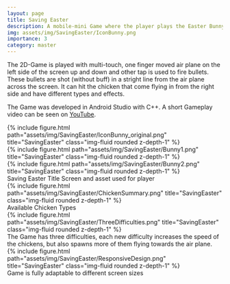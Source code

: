```yaml
---
layout: page
title: Saving Easter
description: A mobile-mini Game where the player plays the Easter Bunny in their air plane to defeat the evil chickens trying to steal Easter.
img: assets/img/SavingEaster/IconBunny.png
importance: 3
category: master
---
```


The 2D-Game is played with multi-touch, one finger moved air plane on the left side of the screen up and down and other tap is used to fire bullets. These bullets are shot (without buff) in a stright line from the air plane across the screen. It can hit the chicken that come flying in from the right side and have different types and effects.

The Game was developed in Android Studio with C++.
A short Gameplay video can be seen on <a href="https://www.youtube.com/watch?v=3ZpEfqJs5_4">YouTube</a>.

<div class="row">
    <div class="col-sm mt-3 mt-md-0">
        {% include figure.html path="assets/img/SavingEaster/IconBunny_original.png" title="SavingEaster" class="img-fluid rounded z-depth-1" %}
    </div>
    <div class="col-sm mt-3 mt-md-0">
        {% include figure.html path="assets/img/SavingEaster/Bunny1.png" title="SavingEaster" class="img-fluid rounded z-depth-1" %}
    </div>
    <div class="col-sm mt-3 mt-md-0">
        {% include figure.html path="assets/img/SavingEaster/Bunny2.png" title="SavingEaster" class="img-fluid rounded z-depth-1" %}
    </div>
</div>
<div class="caption">
    Saving Easter Title Screen and asset used for player
</div>

<div class="row">
    <div class="col-sm mt-3 mt-md-0">
        {% include figure.html path="assets/img/SavingEaster/ChickenSummary.png" title="SavingEaster" class="img-fluid rounded z-depth-1" %}
    </div>
</div>
<div class="caption">
    Available Chicken Types
</div>

<div class="row">
    <div class="col-sm mt-3 mt-md-0">
        {% include figure.html path="assets/img/SavingEaster/ThreeDifficulties.png" title="SavingEaster" class="img-fluid rounded z-depth-1" %}
    </div>
</div>
<div class="caption">
    The Game has three difficulties, each new difficulty increases the speed of the chickens, but also spawns more of them flying towards the air plane.
</div>

<div class="row">
    <div class="col-sm mt-3 mt-md-0">
        {% include figure.html path="assets/img/SavingEaster/ResponsiveDesign.png" title="SavingEaster" class="img-fluid rounded z-depth-1" %}
    </div>
</div>
<div class="caption">
    Game is fully adaptable to different screen sizes
</div>